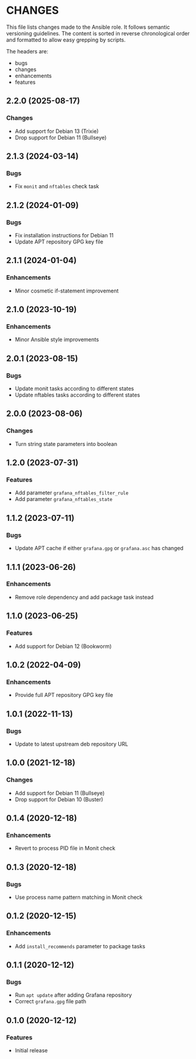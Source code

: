 # CHANGES

This file lists changes made to the Ansible role. It follows semantic versioning
guidelines. The content is sorted in reverse chronological order and formatted
to allow easy grepping by scripts.

The headers are:
- bugs
- changes
- enhancements
- features

## 2.2.0 (2025-08-17)

### Changes

- Add support for Debian 13 (Trixie)
- Drop support for Debian 11 (Bullseye)

## 2.1.3 (2024-03-14)

### Bugs

- Fix `monit` and `nftables` check task

## 2.1.2 (2024-01-09)

### Bugs

- Fix installation instructions for Debian 11
- Update APT repository GPG key file

## 2.1.1 (2024-01-04)

### Enhancements

- Minor cosmetic if-statement improvement

## 2.1.0 (2023-10-19)

### Enhancements

- Minor Ansible style improvements

## 2.0.1 (2023-08-15)

### Bugs

- Update monit tasks according to different states
- Update nftables tasks according to different states

## 2.0.0 (2023-08-06)

### Changes

- Turn string state parameters into boolean

## 1.2.0 (2023-07-31)

### Features

- Add parameter `grafana_nftables_filter_rule`
- Add parameter `grafana_nftables_state`

## 1.1.2 (2023-07-11)

### Bugs

- Update APT cache if either `grafana.gpg` or `grafana.asc` has changed

## 1.1.1 (2023-06-26)

### Enhancements

- Remove role dependency and add package task instead

## 1.1.0 (2023-06-25)

### Features

- Add support for Debian 12 (Bookworm)

## 1.0.2 (2022-04-09)

### Enhancements

- Provide full APT repository GPG key file

## 1.0.1 (2022-11-13)

### Bugs

- Update to latest upstream deb repository URL

## 1.0.0 (2021-12-18)

### Changes

- Add support for Debian 11 (Bullseye)
- Drop support for Debian 10 (Buster)

## 0.1.4 (2020-12-18)

### Enhancements

- Revert to process PID file in Monit check

## 0.1.3 (2020-12-18)

### Bugs

- Use process name pattern matching in Monit check

## 0.1.2 (2020-12-15)

### Enhancements

- Add `install_recommends` parameter to package tasks

## 0.1.1 (2020-12-12)

### Bugs

- Run `apt update` after adding Grafana repository
- Correct `grafana.gpg` file path

## 0.1.0 (2020-12-12)

### Features

- Initial release
